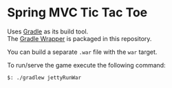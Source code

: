 # Spring MVC Tic Tac Toe

Uses [Gradle](http://www.gradle.org/) as its build tool.  
The [Gradle Wrapper](http://www.gradle.org/docs/current/userguide/gradle_wrapper.html) is packaged in this repository.

You can build a separate `.war` file with the `war` target.  

To run/serve the game execute the following command:

```
$: ./gradlew jettyRunWar
```
